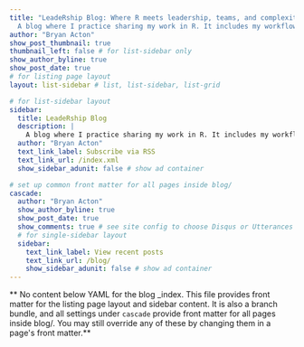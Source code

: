 ```yaml
---
title: "LeadeRship Blog: Where R meets leadership, teams, and complexity: |
  A blog where I practice sharing my work in R. It includes my workflows, notes, R scripts, tutorials, and research."
author: "Bryan Acton"
show_post_thumbnail: true
thumbnail_left: false # for list-sidebar only
show_author_byline: true
show_post_date: true
# for listing page layout
layout: list-sidebar # list, list-sidebar, list-grid

# for list-sidebar layout
sidebar: 
  title: LeadeRship Blog
  description: |
    A blog where I practice sharing my work in R. It includes my workflows, notes, R scripts, tutorials, and research
  author: "Bryan Acton"
  text_link_label: Subscribe via RSS
  text_link_url: /index.xml
  show_sidebar_adunit: false # show ad container

# set up common front matter for all pages inside blog/
cascade:
  author: "Bryan Acton"
  show_author_byline: true
  show_post_date: true
  show_comments: true # see site config to choose Disqus or Utterances
  # for single-sidebar layout
  sidebar:
    text_link_label: View recent posts
    text_link_url: /blog/
    show_sidebar_adunit: false # show ad container
---
```


** No content below YAML for the blog _index. This file provides front matter for the listing page layout and sidebar content. It is also a branch bundle, and all settings under `cascade` provide front matter for all pages inside blog/. You may still override any of these by changing them in a page's front matter.**
